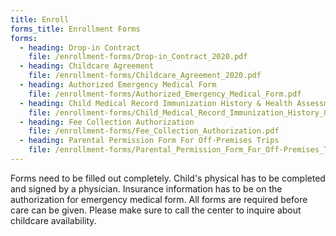 ```yaml
---
title: Enroll
forms_title: Enrollment Forms
forms:
  - heading: Drop-in Contract
    file: /enrollment-forms/Drop-in_Contract_2020.pdf
  - heading: Childcare Agreement
    file: /enrollment-forms/Childcare_Agreement_2020.pdf
  - heading: Authorized Emergency Medical Form
    file: /enrollment-forms/Authorized_Emergency_Medical_Form.pdf
  - heading: Child Medical Record Immunization History & Health Assessment
    file: /enrollment-forms/Child_Medical_Record_Immunization_History_&_Health_Assessment.pdf
  - heading: Fee Collection Authorization
    file: /enrollment-forms/Fee_Collection_Authorization.pdf
  - heading: Parental Permission Form For Off-Premises Trips
    file: /enrollment-forms/Parental_Permission_Form_For_Off-Premises_Trips.pdf
---
```


Forms need to be filled out completely. Child's physical has to be completed and signed by a physician. Insurance information has to be on the authorization for emergency medical form. All forms are required before care can be given. Please make sure to call the center to inquire about childcare availability.
